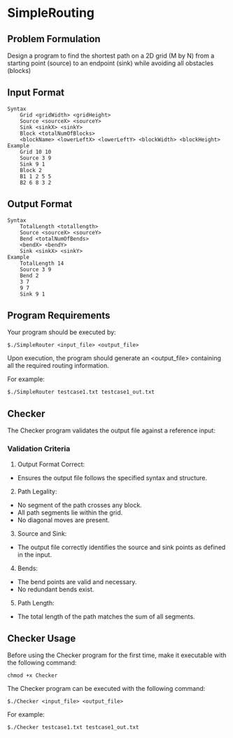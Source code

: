 # SimpleRouting

## Problem Formulation
 Design a program to find the shortest path on a 2D grid (M by N) from a
 starting point (source) to an endpoint (sink) while avoiding all obstacles (blocks)

## Input Format
```
Syntax
    Grid <gridWidth> <gridHeight>
    Source <sourceX> <sourceY>
    Sink <sinkX> <sinkY>
    Block <totalNumOfBlocks>
    <blockName> <lowerLeftX> <lowerLeftY> <blockWidth> <blockHeight>
Example
    Grid 10 10
    Source 3 9
    Sink 9 1
    Block 2
    B1 1 2 5 5
    B2 6 8 3 2
```

## Output Format
```
Syntax
    TotalLength <totallength>
    Source <sourceX> <sourceY>
    Bend <totalNumOfBends>
    <bendX> <bendY>
    Sink <sinkX> <sinkY>
Example
    TotalLength 14
    Source 3 9
    Bend 2
    3 7
    9 7
    Sink 9 1
```

## Program Requirements
Your program should be executed by:
```
$./SimpleRouter <input_file> <output_file>
```

Upon execution, the program should generate an <output_file> containing all the required routing information.

For example:
```
$./SimpleRouter testcase1.txt testcase1_out.txt
```

## Checker
The Checker program validates the output file against a reference input:

### Validation Criteria
1. Output Format Correct:
 * Ensures the output file follows the specified syntax and structure.
2. Path Legality:
 * No segment of the path crosses any block.
 * All path segments lie within the grid.
 * No diagonal moves are present.
3. Source and Sink:
 * The output file correctly identifies the source and sink points as defined in the input.
4. Bends:
 * The bend points are valid and necessary.
 * No redundant bends exist.
5. Path Length:
 * The total length of the path matches the sum of all segments.

## Checker Usage
Before using the Checker program for the first time, make it executable with the following command:
```
chmod +x Checker
```

The Checker program can be executed with the following command:
```
$./Checker <input_file> <output_file>
```

For example:
```
$./Checker testcase1.txt testcase1_out.txt
```
